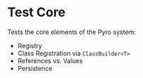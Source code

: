 ﻿# Test Core

Tests the core elements of the Pyro system:

* Registry
* Class Registration via `ClassBuilder<T>`
* References vs. Values
* Persistence
